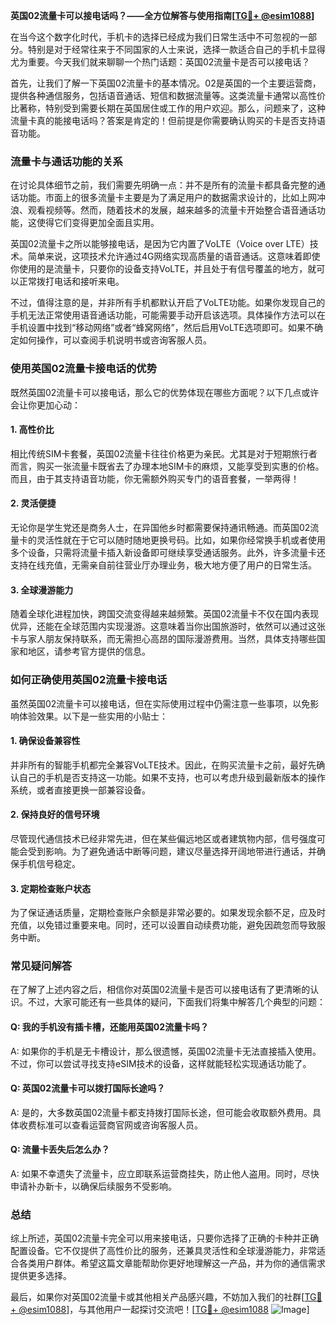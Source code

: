**英国02流量卡可以接电话吗？——全方位解答与使用指南[[TG💪+ @esim1088](https://t.me/s/esim1088)]**

在当今这个数字化时代，手机卡的选择已经成为我们日常生活中不可忽视的一部分。特别是对于经常往来于不同国家的人士来说，选择一款适合自己的手机卡显得尤为重要。今天我们就来聊聊一个热门话题：英国02流量卡是否可以接电话？

首先，让我们了解一下英国02流量卡的基本情况。02是英国的一个主要运营商，提供各种通信服务，包括语音通话、短信和数据流量等。这类流量卡通常以高性价比著称，特别受到需要长期在英国居住或工作的用户欢迎。那么，问题来了，这种流量卡真的能接电话吗？答案是肯定的！但前提是你需要确认购买的卡是否支持语音功能。

### **流量卡与通话功能的关系**

在讨论具体细节之前，我们需要先明确一点：并不是所有的流量卡都具备完整的通话功能。市面上的很多流量卡主要是为了满足用户的数据需求设计的，比如上网冲浪、观看视频等。然而，随着技术的发展，越来越多的流量卡开始整合语音通话功能，这使得它们变得更加全面且实用。

英国02流量卡之所以能够接电话，是因为它内置了VoLTE（Voice over LTE）技术。简单来说，这项技术允许通过4G网络实现高质量的语音通话。这意味着即使你使用的是流量卡，只要你的设备支持VoLTE，并且处于有信号覆盖的地方，就可以正常拨打电话和接听来电。

不过，值得注意的是，并非所有手机都默认开启了VoLTE功能。如果你发现自己的手机无法正常使用语音通话功能，可能需要手动开启该选项。具体操作方法可以在手机设置中找到“移动网络”或者“蜂窝网络”，然后启用VoLTE选项即可。如果不确定如何操作，可以查阅手机说明书或咨询客服人员。

### **使用英国02流量卡接电话的优势**

既然英国02流量卡可以接电话，那么它的优势体现在哪些方面呢？以下几点或许会让你更加心动：

#### **1. 高性价比**
相比传统SIM卡套餐，英国02流量卡往往价格更为亲民。尤其是对于短期旅行者而言，购买一张流量卡既省去了办理本地SIM卡的麻烦，又能享受到实惠的价格。而且，由于其支持语音功能，你无需额外购买专门的语音套餐，一举两得！

#### **2. 灵活便捷**
无论你是学生党还是商务人士，在异国他乡时都需要保持通讯畅通。而英国02流量卡的灵活性就在于它可以随时随地更换号码。比如，如果你经常换手机或者使用多个设备，只需将流量卡插入新设备即可继续享受通话服务。此外，许多流量卡还支持在线充值，无需亲自前往营业厅办理业务，极大地方便了用户的日常生活。

#### **3. 全球漫游能力**
随着全球化进程加快，跨国交流变得越来越频繁。英国02流量卡不仅在国内表现优异，还能在全球范围内实现漫游。这意味着当你出国旅游时，依然可以通过这张卡与家人朋友保持联系，而无需担心高昂的国际漫游费用。当然，具体支持哪些国家和地区，请参考官方提供的信息。

### **如何正确使用英国02流量卡接电话**

虽然英国02流量卡可以接电话，但在实际使用过程中仍需注意一些事项，以免影响体验效果。以下是一些实用的小贴士：

#### **1. 确保设备兼容性**
并非所有的智能手机都完全兼容VoLTE技术。因此，在购买流量卡之前，最好先确认自己的手机是否支持这一功能。如果不支持，也可以考虑升级到最新版本的操作系统，或者直接更换一部兼容设备。

#### **2. 保持良好的信号环境**
尽管现代通信技术已经非常先进，但在某些偏远地区或者建筑物内部，信号强度可能会受到影响。为了避免通话中断等问题，建议尽量选择开阔地带进行通话，并确保手机信号稳定。

#### **3. 定期检查账户状态**
为了保证通话质量，定期检查账户余额是非常必要的。如果发现余额不足，应及时充值，以免错过重要来电。同时，还可以设置自动续费功能，避免因疏忽而导致服务中断。

### **常见疑问解答**

在了解了上述内容之后，相信你对英国02流量卡是否可以接电话有了更清晰的认识。不过，大家可能还有一些具体的疑问，下面我们将集中解答几个典型的问题：

#### **Q: 我的手机没有插卡槽，还能用英国02流量卡吗？**
A: 如果你的手机是无卡槽设计，那么很遗憾，英国02流量卡无法直接插入使用。不过，你可以尝试寻找支持eSIM技术的设备，这样就能轻松实现通话功能了。

#### **Q: 英国02流量卡可以拨打国际长途吗？**
A: 是的，大多数英国02流量卡都支持拨打国际长途，但可能会收取额外费用。具体收费标准可以查看运营商官网或咨询客服人员。

#### **Q: 流量卡丢失后怎么办？**
A: 如果不幸遗失了流量卡，应立即联系运营商挂失，防止他人盗用。同时，尽快申请补办新卡，以确保后续服务不受影响。

### **总结**

综上所述，英国02流量卡完全可以用来接电话，只要你选择了正确的卡种并正确配置设备。它不仅提供了高性价比的服务，还兼具灵活性和全球漫游能力，非常适合各类用户群体。希望这篇文章能帮助你更好地理解这一产品，并为你的通信需求提供更多选择。

最后，如果你对英国02流量卡或其他相关产品感兴趣，不妨加入我们的社群[[TG💪+ @esim1088](https://t.me/s/esim1088)]，与其他用户一起探讨交流吧！[[TG💪+ @esim1088](https://t.me/s/esim1088) ![Image](https://i.postimg.cc/4NQfJmqS/Snipaste-2025-05-13-00-14-12.png)]